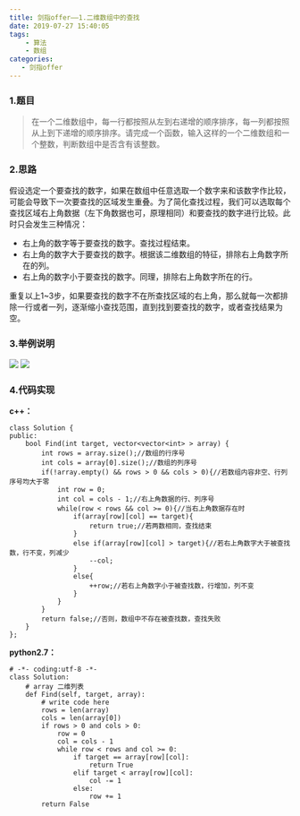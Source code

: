 ```yaml
---
title: 剑指offer——1.二维数组中的查找
date: 2019-07-27 15:40:05
tags:
	- 算法
	- 数组
categories:
   - 剑指offer
---
```

### 1.题目
> 在一个二维数组中，每一行都按照从左到右递增的顺序排序，每一列都按照从上到下递增的顺序排序。请完成一个函数，输入这样的一个二维数组和一个整数，判断数组中是否含有该整数。

### 2.思路
假设选定一个要查找的数字，如果在数组中任意选取一个数字来和该数字作比较，可能会导致下一次要查找的区域发生重叠。为了简化查找过程，我们可以选取每个查找区域右上角数据（左下角数据也可，原理相同）和要查找的数字进行比较。此时只会发生三种情况：
<!--more-->
- 右上角的数字等于要查找的数字。查找过程结束。
- 右上角的数字大于要查找的数字。根据该二维数组的特征，排除右上角数字所在的列。
- 右上角的数字小于要查找的数字。同理，排除右上角数字所在的行。

重复以上1~3步，如果要查找的数字不在所查找区域的右上角，那么就每一次都排除一行或者一列，逐渐缩小查找范围，直到找到要查找的数字，或者查找结果为空。
### 3.举例说明
![](数组举例.jpg)
![](查找过程.jpg)

### 4.代码实现
**c++：**
```
class Solution {
public:
    bool Find(int target, vector<vector<int> > array) {
        int rows = array.size();//数组的行序号
        int cols = array[0].size();//数组的列序号
        if(!array.empty() && rows > 0 && cols > 0){//若数组内容非空、行列序号均大于零
            int row = 0;
            int col = cols - 1;//右上角数据的行、列序号
            while(row < rows && col >= 0){//当右上角数据存在时
                if(array[row][col] == target){
                    return true;//若两数相同，查找结束
                }
                else if(array[row][col] > target){//若右上角数字大于被查找数，行不变，列减少
                    --col;
                }
                else{
                    ++row;//若右上角数字小于被查找数，行增加，列不变
                }
            }
        }
        return false;//否则，数组中不存在被查找数，查找失败
    }
};
```
**python2.7：**
```
# -*- coding:utf-8 -*-
class Solution:
    # array 二维列表
    def Find(self, target, array):
        # write code here
        rows = len(array)
        cols = len(array[0])
        if rows > 0 and cols > 0:
            row = 0
            col = cols - 1
            while row < rows and col >= 0:
                if target == array[row][col]:
                    return True
                elif target < array[row][col]:
                    col -= 1
                else:
                    row += 1
        return False
```